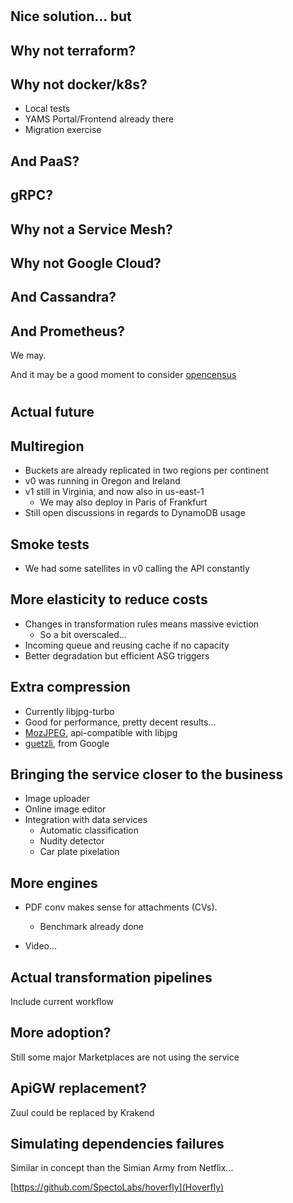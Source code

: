 #

## Nice solution... but

## Why not terraform?

## Why not docker/k8s?

* Local tests
* YAMS Portal/Frontend already there
* Migration exercise

## And PaaS?

## gRPC?

## Why not a Service Mesh?

## Why not Google Cloud?

## And Cassandra?

## And Prometheus?

We may. 

And it may be a good moment to consider [opencensus](https://github.com/census-instrumentation/opencensus-go)

#

## Actual future

## Multiregion

* Buckets are already replicated in two regions per continent
* v0 was running in Oregon and Ireland
* v1 still in Virginia, and now also in us-east-1
    * We may also deploy in Paris of Frankfurt
* Still open discussions in regards to DynamoDB usage

## Smoke tests

* We had some satellites in v0 calling the API constantly

## More elasticity to reduce costs

* Changes in transformation rules means massive eviction 
    * So a bit overscaled... 
* Incoming queue and reusing cache if no capacity
* Better degradation but efficient ASG triggers

## Extra compression

* Currently libjpg-turbo
* Good for performance, pretty decent results... 
* [MozJPEG](https://github.com/mozilla/mozjpeg), api-compatible with libjpg
* [guetzli](https://github.com/google/guetzli), from Google

## Bringing the service closer to the business

* Image uploader
* Online image editor
* Integration with data services
    * Automatic classification
    * Nudity detector
    * Car plate pixelation

## More engines

* PDF conv makes sense for attachments (CVs). 
    * Benchmark already done

* Video...

## Actual transformation pipelines
Include current workflow

## More adoption?

Still some major Marketplaces are not using the service

## ApiGW replacement?

Zuul could be replaced by Krakend

## Simulating dependencies failures

Similar in concept than the Simian Army from Netflix...

[https://github.com/SpectoLabs/hoverfly](Hoverfly)
